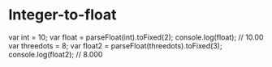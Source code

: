 # Integer-to-float
var int = 10;
var float = parseFloat(int).toFixed(2);
console.log(float); // 10.00
var threedots = 8;
var float2 = parseFloat(threedots).toFixed(3);
console.log(float2); // 8.000
